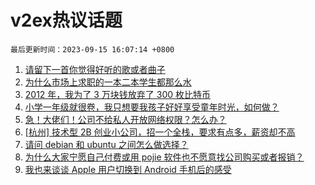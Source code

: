 # v2ex热议话题

`最后更新时间：2023-09-15 16:07:14 +0800`

1. [请留下一首你觉得好听的歌或者曲子](https://www.v2ex.com/t/973927)
1. [为什么市场上求职的一本二本学生都那么水](https://www.v2ex.com/t/973818)
1. [2012 年，我为了 3 万块钱放弃了 300 枚比特币](https://www.v2ex.com/t/973937)
1. [小学一年级就很卷，我只想要我孩子好好享受童年时光，如何做？](https://www.v2ex.com/t/973933)
1. [急！大佬们！公司不给私人开放网络权限？怎么办？](https://www.v2ex.com/t/973905)
1. [[杭州] 技术型 2B 创业小公司，招一个全栈，要求有点多，薪资却不高](https://www.v2ex.com/t/973813)
1. [请问 debian 和 ubuntu 之间怎么做选择？](https://www.v2ex.com/t/974059)
1. [为什么大家宁愿自己付费或用 pojie 软件也不愿意找公司购买或者报销？](https://www.v2ex.com/t/973876)
1. [我也来谈谈 Apple 用户切换到 Android 手机后的感受](https://www.v2ex.com/t/973864)


